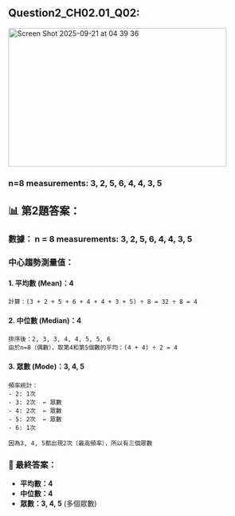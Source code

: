 ## Question2_CH02.01_Q02:
  
<img width="438" height="278" alt="Screen Shot 2025-09-21 at 04 39 36" src="https://github.com/user-attachments/assets/366086eb-9138-42cc-a947-2a5280351913" />

### n=8 measurements: 3, 2, 5, 6, 4, 4, 3, 5

## 📊 **第2題答案：**

### **數據：** n = 8 measurements: 3, 2, 5, 6, 4, 4, 3, 5

### **中心趨勢測量值：**

#### **1. 平均數 (Mean)：4**
```
計算：(3 + 2 + 5 + 6 + 4 + 4 + 3 + 5) ÷ 8 = 32 ÷ 8 = 4
```

#### **2. 中位數 (Median)：4**  
```
排序後：2, 3, 3, 4, 4, 5, 5, 6
由於n=8（偶數），取第4和第5個數的平均：(4 + 4) ÷ 2 = 4
```

#### **3. 眾數 (Mode)：3, 4, 5**
```
頻率統計：
- 2: 1次
- 3: 2次  ← 眾數
- 4: 2次  ← 眾數  
- 5: 2次  ← 眾數
- 6: 1次

因為3, 4, 5都出現2次（最高頻率），所以有三個眾數
```


### **🎯 最終答案：**
- **平均數：4**
- **中位數：4**  
- **眾數：3, 4, 5** (多個眾數)



